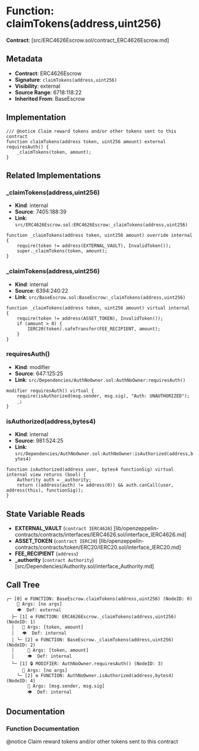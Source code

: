 # Function: claimTokens(address,uint256)

**Contract**: [src/ERC4626Escrow.sol/contract_ERC4626Escrow.md]

## Metadata

- **Contract**: ERC4626Escrow
- **Signature**: `claimTokens(address,uint256)`
- **Visibility**: external
- **Source Range**: 6718:118:22
- **Inherited From**: BaseEscrow

## Implementation

```solidity
/// @notice Claim reward tokens and/or other tokens sent to this contract
function claimTokens(address token, uint256 amount) external requiresAuth() {
    _claimTokens(token, amount);
}
```

## Related Implementations

### _claimTokens(address,uint256)

- **Kind**: internal
- **Source**: 7405:188:39
- **Link**: `src/ERC4626Escrow.sol:ERC4626Escrow:_claimTokens(address,uint256)`

```solidity
function _claimTokens(address token, uint256 amount) override internal {
    require(token != address(EXTERNAL_VAULT), InvalidToken());
    super._claimTokens(token, amount);
}
```

### _claimTokens(address,uint256)

- **Kind**: internal
- **Source**: 6394:240:22
- **Link**: `src/BaseEscrow.sol:BaseEscrow:_claimTokens(address,uint256)`

```solidity
function _claimTokens(address token, uint256 amount) virtual internal {
    require(token != address(ASSET_TOKEN), InvalidToken());
    if (amount > 0) {
        IERC20(token).safeTransfer(FEE_RECIPIENT, amount);
    }
}
```

### requiresAuth()

- **Kind**: modifier
- **Source**: 647:125:25
- **Link**: `src/Dependencies/AuthNoOwner.sol:AuthNoOwner:requiresAuth()`

```solidity
modifier requiresAuth() virtual {
    require(isAuthorized(msg.sender, msg.sig), "Auth: UNAUTHORIZED");
    _;
}
```

### isAuthorized(address,bytes4)

- **Kind**: internal
- **Source**: 981:524:25
- **Link**: `src/Dependencies/AuthNoOwner.sol:AuthNoOwner:isAuthorized(address,bytes4)`

```solidity
function isAuthorized(address user, bytes4 functionSig) virtual internal view returns (bool) {
    Authority auth = _authority;
    return ((address(auth) != address(0)) && auth.canCall(user, address(this), functionSig));
}
```

## State Variable Reads

- **EXTERNAL_VAULT** (`contract IERC4626`) [lib/openzeppelin-contracts/contracts/interfaces/IERC4626.sol/interface_IERC4626.md]
- **ASSET_TOKEN** (`contract IERC20`) [lib/openzeppelin-contracts/contracts/token/ERC20/IERC20.sol/interface_IERC20.md]
- **FEE_RECIPIENT** (`address`)
- **_authority** (`contract Authority`) [src/Dependencies/Authority.sol/interface_Authority.md]

## Call Tree

```
┌─ [0] ⚙️ FUNCTION: BaseEscrow.claimTokens(address,uint256) (NodeID: 0)
    💬 Args: [no args]
    👁️  Def: external
  ├─ [1] ⚙️ FUNCTION: ERC4626Escrow._claimTokens(address,uint256) (NodeID: 1)
  │   💬 Args: [token, amount]
  │   👁️  Def: internal
  │ └─ [2] ⚙️ FUNCTION: BaseEscrow._claimTokens(address,uint256) (NodeID: 2)
  │     💬 Args: [token, amount]
  │     👁️  Def: internal
  └─ [1] 🔒 MODIFIER: AuthNoOwner.requiresAuth() (NodeID: 3)
      💬 Args: [no args]
    └─ [2] ⚙️ FUNCTION: AuthNoOwner.isAuthorized(address,bytes4) (NodeID: 4)
        💬 Args: [msg.sender, msg.sig]
        👁️  Def: internal
```

## Documentation

### Function Documentation

@notice Claim reward tokens and/or other tokens sent to this contract

